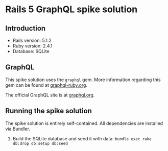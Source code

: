 # Rails 5 GraphQL spike solution


## Introduction

* Rails version: 5.1.2
* Ruby version: 2.4.1
* Database: SQLite



## GraphQL 
 
This spike solution uses the `graphql` gem. More information regarding this gem can be found 
at [graphql-ruby.org](http://graphql-ruby.org/).

The official GraphQL site is at [graphql.org](http://graphql.org).



## Running the spike solution

The spike solution is entirely self-contained. All dependencies are installed via Bundler.

1. Build the SQLite database and seed it with data: `bundle exec rake db:drop db:setup db:seed`
 

